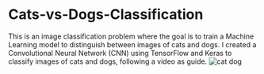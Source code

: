 # Cats-vs-Dogs-Classification
This is an image classification problem where the goal is to train a Machine Learning model to distinguish between images of cats and dogs.
I created a Convolutional Neural Network (CNN) using TensorFlow and Keras to classify images of cats and dogs, following a video as guide.
![cat dog](https://github.com/annieisok/Cats-vs-Dogs-Classification/assets/74777620/dff9efee-0264-4be6-82ab-c4660cdc026d)
